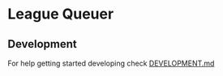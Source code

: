 # League Queuer

## Development

For help getting started developing check [DEVELOPMENT.md](DEVELOPMENT.md)
